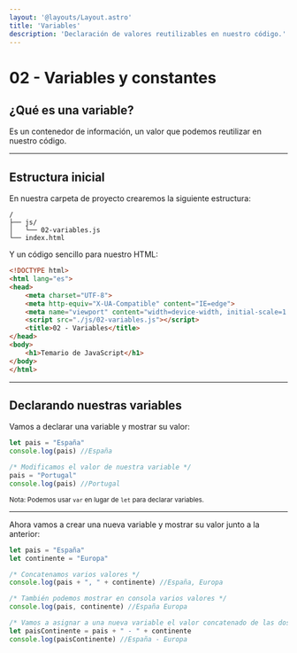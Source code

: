 ```yaml
---
layout: '@layouts/Layout.astro'
title: 'Variables'
description: 'Declaración de valores reutilizables en nuestro código.'
---
```


# 02 - Variables y constantes

## ¿Qué es una variable?

Es un contenedor de información, un valor que podemos reutilizar en nuestro código.

<hr>

## Estructura inicial

En nuestra carpeta de proyecto crearemos la siguiente estructura:

```
/
├── js/
│   └── 02-variables.js
└── index.html
```

Y un código sencillo para nuestro HTML:

```html
<!DOCTYPE html>
<html lang="es">
<head>
    <meta charset="UTF-8">
    <meta http-equiv="X-UA-Compatible" content="IE=edge">
    <meta name="viewport" content="width=device-width, initial-scale=1.0">
    <script src="./js/02-variables.js"></script>
    <title>02 - Variables</title>
</head>
<body>
    <h1>Temario de JavaScript</h1>
</body>
</html>
```

<hr>

## Declarando nuestras variables

Vamos a declarar una variable y mostrar su valor:

```js
let pais = "España"
console.log(pais) //España

/* Modificamos el valor de nuestra variable */
pais = "Portugal"
console.log(pais) //Portugal
```

<small>Nota: Podemos usar `var` en lugar de `let` para declarar variables.</small>

<hr>

Ahora vamos a crear una nueva variable y mostrar su valor junto a la anterior:

```js
let pais = "España"
let continente = "Europa"

/* Concatenamos varios valores */
console.log(pais + ", " + continente) //España, Europa

/* También podemos mostrar en consola varios valores */
console.log(pais, continente) //España Europa

/* Vamos a asignar a una nueva variable el valor concatenado de las dos anteriores separado por un guión */
let paisContinente = pais + " - " + continente
console.log(paisContinente) //España - Europa
```